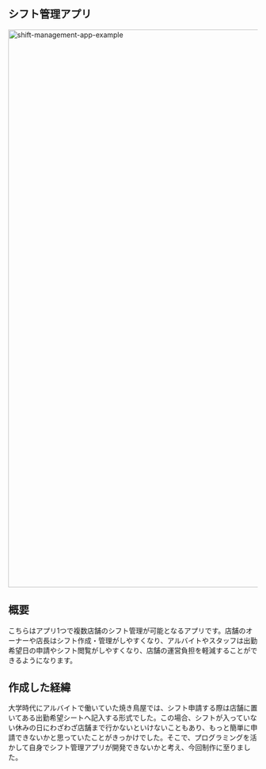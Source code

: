 ## シフト管理アプリ

<img width="1128" alt="shift-management-app-example" src="https://github.com/kakeru72527/shift-management-app/assets/96040265/d7cb498e-6d46-4346-bd92-8e4c6054c993">

## 概要

こちらはアプリ1つで複数店舗のシフト管理が可能となるアプリです。店舗のオーナーや店長はシフト作成・管理がしやすくなり、アルバイトやスタッフは出勤希望日の申請やシフト閲覧がしやすくなり、店舗の運営負担を軽減することができるようになります。

## 作成した経緯

大学時代にアルバイトで働いていた焼き鳥屋では、シフト申請する際は店舗に置いてある出勤希望シートへ記入する形式でした。この場合、シフトが入っていない休みの日にわざわざ店舗まで行かないといけないこともあり、もっと簡単に申請できないかと思っていたことがきっかけでした。そこで、プログラミングを活かして自身でシフト管理アプリが開発できないかと考え、今回制作に至りました。
